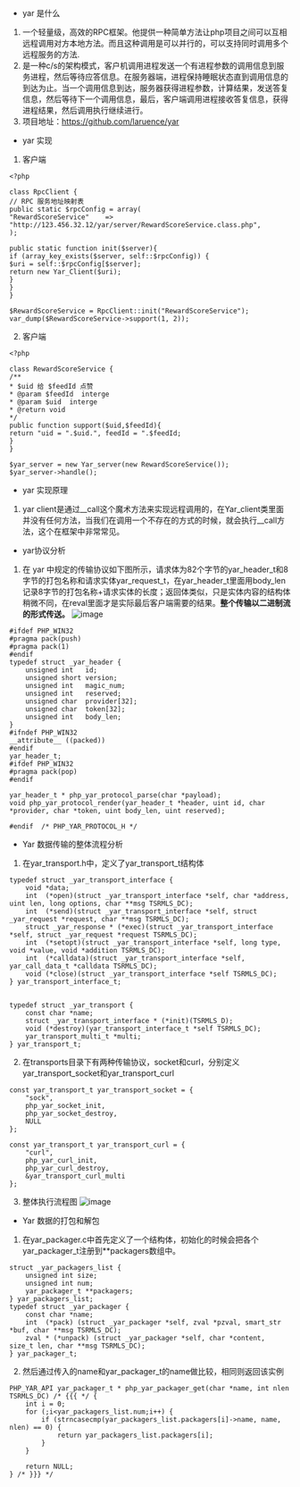 - yar 是什么
1.  一个轻量级，高效的RPC框架。他提供一种简单方法让php项目之间可以互相远程调用对方本地方法。而且这种调用是可以并行的，可以支持同时调用多个远程服务的方法.
2. 是一种c/s的架构模式，客户机调用进程发送一个有进程参数的调用信息到服务进程，然后等待应答信息。在服务器端，进程保持睡眠状态直到调用信息的到达为止。当一个调用信息到达，服务器获得进程参数，计算结果，发送答复信息，然后等待下一个调用信息，最后，客户端调用进程接收答复信息，获得进程结果，然后调用执行继续进行。
3. 项目地址：https://github.com/laruence/yar

- yar 实现
1. 客户端

```
<?php

class RpcClient {
// RPC 服务地址映射表
public static $rpcConfig = array(
"RewardScoreService"    => "http://123.456.32.12/yar/server/RewardScoreService.class.php",
);

public static function init($server){
if (array_key_exists($server, self::$rpcConfig)) {
$uri = self::$rpcConfig[$server];
return new Yar_Client($uri);
}
}
}

$RewardScoreService = RpcClient::init("RewardScoreService");
var_dump($RewardScoreService->support(1, 2));

```
2. 客户端

```
<?php

class RewardScoreService {
/**
* $uid 给 $feedId 点赞
* @param $feedId  interge
* @param $uid  interge
* @return void
*/
public function support($uid,$feedId){
return "uid = ".$uid.", feedId = ".$feedId;
}
}

$yar_server = new Yar_server(new RewardScoreService());
$yar_server->handle();
```

- yar 实现原理
1. yar client是通过__call这个魔术方法来实现远程调用的，在Yar_client类里面并没有任何方法，当我们在调用一个不存在的方式的时候，就会执行__call方法，这个在框架中非常常见。


-  yar协议分析
1. 在 yar 中规定的传输协议如下图所示，请求体为82个字节的yar_header_t和8字节的打包名称和请求实体yar_request_t，在yar_header_t里面用body_len记录8字节的打包名称+请求实体的长度；返回体类似，只是实体内容的结构体稍微不同，在reval里面才是实际最后客户端需要的结果。**整个传输以二进制流的形式传送。**
![image](http://www.gavin.xin/wp-content/uploads/2018/08/企业微信截图_6aa7b2bb-294f-494b-acf3-f43dafe60ad8.png)
```
#ifdef PHP_WIN32
#pragma pack(push)
#pragma pack(1)
#endif
typedef struct _yar_header {
    unsigned int   id;
    unsigned short version;
    unsigned int   magic_num;
    unsigned int   reserved;
    unsigned char  provider[32];
    unsigned char  token[32];
    unsigned int   body_len; 
}
#ifndef PHP_WIN32
__attribute__ ((packed))
#endif
yar_header_t;
#ifdef PHP_WIN32
#pragma pack(pop)
#endif

yar_header_t * php_yar_protocol_parse(char *payload);
void php_yar_protocol_render(yar_header_t *header, uint id, char *provider, char *token, uint body_len, uint reserved);

#endif	/* PHP_YAR_PROTOCOL_H */

```

- Yar 数据传输的整体流程分析
1. 在yar_transport.h中，定义了yar_transport_t结构体

```
typedef struct _yar_transport_interface {
    void *data;
    int  (*open)(struct _yar_transport_interface *self, char *address, uint len, long options, char **msg TSRMLS_DC);
    int  (*send)(struct _yar_transport_interface *self, struct _yar_request *request, char **msg TSRMLS_DC);
    struct _yar_response * (*exec)(struct _yar_transport_interface *self, struct _yar_request *request TSRMLS_DC);
    int  (*setopt)(struct _yar_transport_interface *self, long type, void *value, void *addition TSRMLS_DC);
    int  (*calldata)(struct _yar_transport_interface *self, yar_call_data_t *calldata TSRMLS_DC);
    void (*close)(struct _yar_transport_interface *self TSRMLS_DC);
} yar_transport_interface_t;
 
 
typedef struct _yar_transport {
    const char *name;
    struct _yar_transport_interface * (*init)(TSRMLS_D);
    void (*destroy)(yar_transport_interface_t *self TSRMLS_DC);
    yar_transport_multi_t *multi;
} yar_transport_t;
```
2. 在transports目录下有两种传输协议，socket和curl，分别定义yar_transport_socket和yar_transport_curl

```
const yar_transport_t yar_transport_socket = {
	"sock",
	php_yar_socket_init,
	php_yar_socket_destroy,
	NULL
};

const yar_transport_t yar_transport_curl = {
	"curl",
	php_yar_curl_init,
	php_yar_curl_destroy,
	&yar_transport_curl_multi
};
```

3. 整体执行流程图
![image](http://www.gavin.xin/wp-content/uploads/2018/08/f7cfa22fddfdd0647c2809ce06db9ffe3d5ce644.jpeg)



- Yar 数据的打包和解包
1. 在yar_packager.c中首先定义了一个结构体，初始化的时候会把各个yar_packager_t注册到**packagers数组中。

```
struct _yar_packagers_list {
    unsigned int size;
    unsigned int num;
    yar_packager_t **packagers;
} yar_packagers_list;
typedef struct _yar_packager {
    const char *name;
    int  (*pack) (struct _yar_packager *self, zval *pzval, smart_str *buf, char **msg TSRMLS_DC);
    zval * (*unpack) (struct _yar_packager *self, char *content, size_t len, char **msg TSRMLS_DC);
} yar_packager_t;
```
2. 然后通过传入的name和yar_packager_t的name做比较，相同则返回该实例

```
PHP_YAR_API yar_packager_t * php_yar_packager_get(char *name, int nlen TSRMLS_DC) /* {{{ */ {
    int i = 0;
    for (;i<yar_packagers_list.num;i++) {
        if (strncasecmp(yar_packagers_list.packagers[i]->name, name, nlen) == 0) {
            return yar_packagers_list.packagers[i];
        }
    }
 
    return NULL;
} /* }}} */
```
